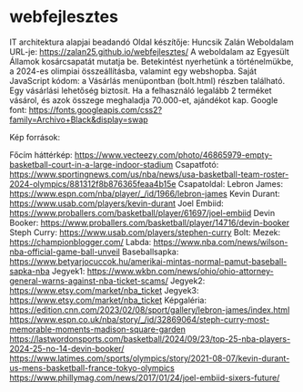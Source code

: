 # webfejlesztes
IT architektura alapjai beadandó
Oldal készítője: Huncsik Zalán
Weboldalam URL-je: https://zalan25.github.io/webfejlesztes/
A weboldalam az Egyesült Államok kosárcsapatát mutatja be. Betekintést nyerhetünk a történelmükbe, a 2024-es olimpiai összeállításba, valamint egy webshopba.
Saját JavaScript kódom: a Vásárlás menüpontban (bolt.html) részben található. Egy vásárlási lehetőség biztosít. Ha a felhasználó legalább 2 terméket vásárol, és azok összege meghaladja 70.000-et, ajándékot kap.
Google font:
https://fonts.googleapis.com/css2?family=Archivo+Black&display=swap

Kép források:

Főcím háttérkép:
https://www.vecteezy.com/photo/46865979-empty-basketball-court-in-a-large-indoor-stadium
Csapatfotó:
https://www.sportingnews.com/us/nba/news/usa-basketball-team-roster-2024-olympics/881312f8b876365feaa4b15e
Csapatoldal:
Lebron James:
https://www.espn.com/nba/player/_/id/1966/lebron-james
Kevin Durant:
https://www.usab.com/players/kevin-durant
Joel Embiid:
https://www.proballers.com/basketball/player/61697/joel-embiid
Devin Booker:
https://www.proballers.com/basketball/player/14716/devin-booker
Steph Curry:
https://www.usab.com/players/stephen-curry
Bolt:
Mezek:
https://championblogger.com/
Labda:
https://www.nba.com/news/wilson-nba-official-game-ball-unveil
Baseballsapka:
https://www.betyarjocuccok.hu/amerikai-mintas-normal-pamut-baseball-sapka-nba
Jegyek1:
https://www.wkbn.com/news/ohio/ohio-attorney-general-warns-against-nba-ticket-scams/
Jegyek2:
https://www.etsy.com/market/nba_ticket
Jegyek3:
https://www.etsy.com/market/nba_ticket
Képgaléria:
https://edition.cnn.com/2023/02/08/sport/gallery/lebron-james/index.html
https://www.espn.co.uk/nba/story/_/id/32869064/steph-curry-most-memorable-moments-madison-square-garden
https://lastwordonsports.com/basketball/2024/09/23/top-25-nba-players-2024-25-no-14-devin-booker/
https://www.latimes.com/sports/olympics/story/2021-08-07/kevin-durant-us-mens-basketball-france-tokyo-olympics
https://www.phillymag.com/news/2017/01/24/joel-embiid-sixers-future/
